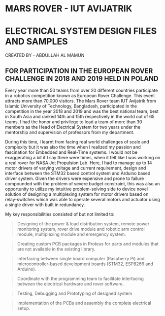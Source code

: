 MARS ROVER - IUT AVIJATRIK 
=======================================
ELECTRICAL SYSTEM DESIGN FILES AND SAMPLES
========================================

CREATED BY - ABDULLAH AL MAMUN

FOR PARTICIPATION IN THE EUROPEAN ROVER CHALLENGE IN 2018 AND 2019 HELD IN POLAND
--------------------------------

Every year more than 50 teams from over 20 different countries participate in a robotics competition known as European Rover Challenge. This event attracts more than 70,000 visitors. The Mars Rover team IUT Avijatrik from Islamic University of Technology, Bangladesh, participated in the competition in the year 2018 and 2019 and was the best national team, best in South Asia and ranked 14th and 15th respectively in the world out of 65 teams. I had the honor and privilege to lead a team of more than 30 members as the Head of Electrical System for two years under the mentorship and supervision of professors from my department.
	
During this time, I learnt from facing real world challenges of scale and complexity but it was also the time when I realized my passion and fascination for Embedded and Real-Time systems. I would not be exaggerating a bit if I say there were times, when it felt like I was working on a real rover for NASA Jet Propulsion Lab. Here, I had to manage up to 14 motor drivers of varying voltage and current requirement, design and interface between the STM32 based control system and Arduino based driver system. Given the drivers were expensive and prone to failure compounded with the problem of severe budget constraint, this was also an opportunity to utilize my intuitive problem-solving side to device novel solution of designing a multiplexing system for motor drivers based on relay-switches which was able to operate several motors and actuator using a single driver with built in redundancy.

My key responsibilities consisted of but not limited to:

>	Designing of the power & load distribution system, remote power monitoring system, rover drive module and robotic arm control module, multiplexing module and emergency system.

>	Creating custom PCB packages in Proteus for parts and modules that are not available in the existing library. 

>	Interfacing between single board computer (Raspberry Pi) and microcontroller-based development boards (STM32, ESP8266 and Arduino). 

>	Coordinate with the programming team to facilitate interfacing between the electrical hardware and rover software.

>	Testing, Debugging and Prototyping of designed system 

>	Implementation of the PCBs and assembly the complete electrical setup.
